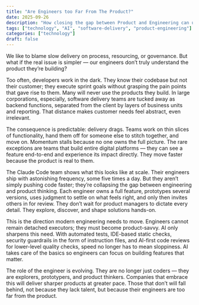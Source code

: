 ```yaml
---
title: "Are Engineers too Far From The Product?"
date: 2025-09-26
description: "How closing the gap between Product and Engineering can unlock both speed and sharper outcomes"
tags: ["technology", "AI", "software-delivery", "product-engineering"]
categories: ["technology"]
draft: false
---
```

We like to blame slow delivery on process, resourcing, or governance. But what if the real issue is simpler — our engineers don’t truly understand the product they’re building?

Too often, developers work in the dark. They know their codebase but not their customer; they execute sprint goals without grasping the pain points that gave rise to them. Many will never use the products they build. In large corporations, especially, software delivery teams are tucked away as backend functions, separated from the client by layers of business units and reporting. That distance makes customer needs feel abstract, even irrelevant.

The consequence is predictable: delivery drags. Teams work on thin slices of functionality, hand them off for someone else to stitch together, and move on. Momentum stalls because no one owns the full picture. The rare exceptions are teams that build entire digital platforms — they can see a feature end-to-end and experience its impact directly. They move faster because the product is real to them.

The Claude Code team shows what this looks like at scale. Their engineers ship with astonishing frequency, some five times a day. But they aren’t simply pushing code faster; they’re collapsing the gap between engineering and product thinking. Each engineer owns a full feature, prototypes several versions, uses judgment to settle on what feels right, and only then invites others in for review. They don’t wait for product managers to dictate every detail. They explore, discover, and shape solutions hands-on.

This is the direction modern engineering needs to move. Engineers cannot remain detached executors; they must become product-savvy. AI only sharpens this need. With automated tests, IDE-based static checks, security guardrails in the form of instruction files, and AI-first code reviews for lower-level quality checks, speed no longer has to mean sloppiness. AI takes care of the basics so engineers can focus on building features that matter.

The role of the engineer is evolving. They are no longer just coders — they are explorers, prototypers, and product thinkers. Companies that embrace this will deliver sharper products at greater pace. Those that don’t will fall behind, not because they lack talent, but because their engineers are too far from the product.